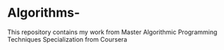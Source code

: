 # Algorithms-
This repository contains my work from  Master Algorithmic Programming Techniques Specialization from Coursera
